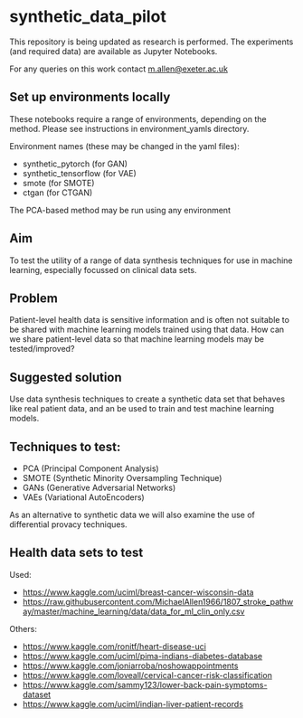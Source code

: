# synthetic_data_pilot


This repository is being updated as research is performed. The experiments (and required data) are available as Jupyter Notebooks.

For any queries on this work contact m.allen@exeter.ac.uk


## Set up environments locally

These notebooks require a range of environments, depending on the method. Please see instructions in environment_yamls directory.

Environment names (these may be changed in the yaml files):

* synthetic_pytorch (for GAN)
* synthetic_tensorflow (for VAE)
* smote (for SMOTE)
* ctgan (for CTGAN)

The PCA-based method may be run using any environment

## Aim

To test the utility of a range of data synthesis techniques for use in machine learning, especially focussed on clinical data sets.

## Problem

Patient-level health data is sensitive information and is often not suitable to be shared with machine learning models trained using that data. How can we share patient-level data so that machine learning models may be tested/improved?

## Suggested solution

Use data synthesis techniques to create a synthetic data set that behaves like real patient data, and an be used to train and test machine learning models.

## Techniques to test:

* PCA (Principal Component Analysis)
* SMOTE (Synthetic Minority Oversampling Technique)
* GANs (Generative Adversarial Networks)
* VAEs (Variational AutoEncoders)

As an alternative to synthetic data we will also examine the use of differential provacy techniques.

## Health data sets to test

Used:

* https://www.kaggle.com/uciml/breast-cancer-wisconsin-data
* https://raw.githubusercontent.com/MichaelAllen1966/1807_stroke_pathway/master/machine_learning/data/data_for_ml_clin_only.csv

Others:

* https://www.kaggle.com/ronitf/heart-disease-uci
* https://www.kaggle.com/uciml/pima-indians-diabetes-database
* https://www.kaggle.com/joniarroba/noshowappointments
* https://www.kaggle.com/loveall/cervical-cancer-risk-classification
* https://www.kaggle.com/sammy123/lower-back-pain-symptoms-dataset
* https://www.kaggle.com/uciml/indian-liver-patient-records
